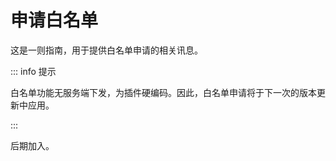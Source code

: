 # 申请白名单

这是一则指南，用于提供白名单申请的相关讯息。

::: info 提示

白名单功能无服务端下发，为插件硬编码。因此，白名单申请将于下一次的版本更新中应用。

:::

后期加入。
